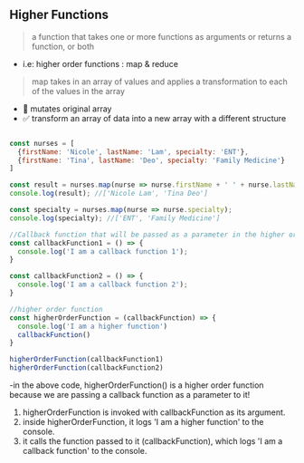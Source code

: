 ## Higher Functions

> a function that takes one or more functions as arguments or returns a function, or both
- i.e: higher order functions : map & reduce

> map takes in an array of values and applies a transformation to each of the values in the array
- 🚫 mutates original array
- ✅ transform an array of data into a new array with a different structure

```js

const nurses = [
  {firstName: 'Nicole', lastName: 'Lam', specialty: 'ENT'}, 
  {firstName: 'Tina', lastName: 'Deo', specialty: 'Family Medicine'}
]

const result = nurses.map(nurse => nurse.firstName + ' ' + nurse.lastName);
console.log(result); //['Nicole Lam', 'Tina Deo']

const specialty = nurses.map(nurse => nurse.specialty);
console.log(specialty); //['ENT', 'Family Medicine']
```

```js
//Callback function that will be passed as a parameter in the higher order function 
const callbackFunction1 = () => {
  console.log('I am a callback function 1');
}

const callbackFunction2 = () => {
  console.log('I am a callback function 2');
}

//higher order function 
const higherOrderFunction = (callbackFunction) => {
  console.log('I am a higher function')
  callbackFunction()
}

higherOrderFunction(callbackFunction1)
higherOrderFunction(callbackFunction2)
```
-in the above code, higherOrderFunction() is a higher order function because we are passing a callback function as a parameter to it! 

1. higherOrderFunction is invoked with callbackFunction as its argument.
2. inside higherOrderFunction, it logs 'I am a higher function' to the console.
3. it calls the function passed to it (callbackFunction), which logs 'I am a callback function' to the console.

